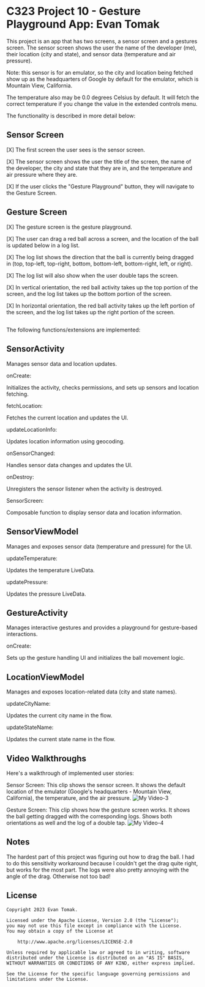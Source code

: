 # C323 Project 10 - Gesture Playground App: Evan Tomak

This project is an app that has two screens, a sensor screen and a gestures screen. The sensor screen shows the user the name of the developer (me), their location (city and state), and sensor data (temperature and air pressure). 

Note: this sensor is for an emulator, so the city and location being fetched show up as the headquarters of Google by default for the emulator, which is Mountain View, California.

The temperature also may be 0.0 degrees Celsius by default. It will fetch the correct temperature if you change the value in the extended controls menu. 

The functionality is described in more detail below:

## Sensor Screen

[X] The first screen the user sees is the sensor screen.

[X] The sensor screen shows the user the title of the screen, the name of the developer, the city and state that they are in, and the temperature and air pressure where they are.

[X] If the user clicks the "Gesture Playground" button, they will navigate to the Gesture Screen.

## Gesture Screen

[X] The gesture screen is the gesture playground.

[X] The user can drag a red ball across a screen, and the location of the ball is updated below in a log list.

[X] The log list shows the direction that the ball is currently being dragged in (top, top-left, top-right, bottom, bottom-left, bottom-right, left, or right).

[X] The log list will also show when the user double taps the screen.

[X] In vertical orientation, the red ball activity takes up the top portion of the screen, and the log list takes up the bottom portion of the screen.

[X] In horizontal orientation, the red ball activity takes up the left portion of the screen, and the log list takes up the right portion of the screen.

## 

The following functions/extensions are implemented:

## SensorActivity

Manages sensor data and location updates.

onCreate:

Initializes the activity, checks permissions, and sets up sensors and location fetching.

fetchLocation:

Fetches the current location and updates the UI.

updateLocationInfo: 

Updates location information using geocoding.

onSensorChanged: 

Handles sensor data changes and updates the UI.

onDestroy: 

Unregisters the sensor listener when the activity is destroyed.

SensorScreen: 

Composable function to display sensor data and location information.

## SensorViewModel

Manages and exposes sensor data (temperature and pressure) for the UI.

updateTemperature: 

Updates the temperature LiveData.

updatePressure: 

Updates the pressure LiveData.

## GestureActivity

Manages interactive gestures and provides a playground for gesture-based interactions.

onCreate:

Sets up the gesture handling UI and initializes the ball movement logic.

## LocationViewModel

Manages and exposes location-related data (city and state names).

updateCityName: 

Updates the current city name in the flow.

updateStateName: 

Updates the current state name in the flow.

## Video Walkthroughs

Here's a walkthrough of implemented user stories:

Sensor Screen: This clip shows the sensor screen. It shows the default location of the emulator (Google's headquarters - Mountain View, California), the temperature, and the air pressure. 
![My Video-3](https://github.com/evan2mak/Playground/assets/128643914/f8716867-8f7a-4a87-9b97-056313a17846)

Gesture Screen: This clip shows how the gesture screen works. It shows the ball getting dragged with the corresponding logs. Shows both orientations as well and the log of a double tap.
![My Video-4](https://github.com/evan2mak/Playground/assets/128643914/43bab573-d886-4549-8c2e-428917259ca4)


## Notes

The hardest part of this project was figuring out how to drag the ball. I had to do this sensitivity workaround because I couldn't get the drag quite right, but works for the most part. The logs were also pretty annoying with the angle of the drag. Otherwise not too bad!

## License

    Copyright 2023 Evan Tomak.

    Licensed under the Apache License, Version 2.0 (the "License");
    you may not use this file except in compliance with the License.
    You may obtain a copy of the License at

        http://www.apache.org/licenses/LICENSE-2.0

    Unless required by applicable law or agreed to in writing, software
    distributed under the License is distributed on an "AS IS" BASIS, WITHOUT WARRANTIES OR CONDITIONS OF ANY KIND, either express implied.

    See the License for the specific language governing permissions and
    limitations under the License.

